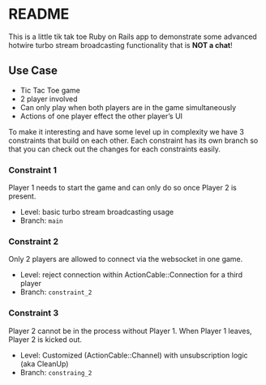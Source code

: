 # README

This is a little tik tak toe Ruby on Rails app to demonstrate some advanced hotwire turbo stream broadcasting functionality that is **NOT a chat**!

## Use Case

- Tic Tac Toe game
- 2 player involved
- Can only play when both players are in the game simultaneously
- Actions of one player effect the other player’s UI

To make it interesting and have some level up in complexity we have 3 constraints that build on each other. Each constraint has its own branch so that you can check out the changes for each constraints easily.

### Constraint 1
Player 1 needs to start the game and can only do so once Player 2 is present.

- Level: basic turbo stream broadcasting usage
- Branch: `main`

### Constraint 2
Only 2 players are allowed to connect via the websocket in one game.

- Level: reject connection within ActionCable::Connection for a third player
- Branch: `constraint_2`

### Constraint 3
Player 2 cannot be in the process without Player 1. When Player 1 leaves, Player 2 is kicked out.

- Level: Customized (ActionCable::Channel) with unsubscription logic (aka CleanUp)
- Branch: `constraing_2`
